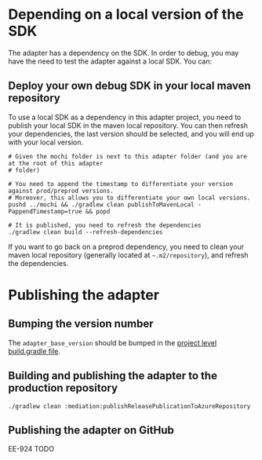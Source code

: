 # Depending on a local version of the SDK

The adapter has a dependency on the SDK. In order to debug, you may have the need to test the
adapter against a local SDK. You can:

## Deploy your own debug SDK in your local maven repository

To use a local SDK as a dependency in this adapter project, you need to publish your local SDK in
the maven local repository. You can then refresh your dependencies, the last version should be
selected, and you will end up with your local version.

```shell script
# Given the mochi folder is next to this adapter folder (and you are at the root of this adapter
# folder)

# You need to append the timestamp to differentiate your version against prod/preprod versions.
# Moreover, this allows you to differentiate your own local versions.
pushd ../mochi && ./gradlew clean publishToMavenLocal -PappendTimestamp=true && popd

# It is published, you need to refresh the dependencies
./gradlew clean build --refresh-dependencies
```

If you want to go back on a preprod dependency, you need to clean your maven local repository
(generally located at `~.m2/repository`), and refresh the dependencies.

# Publishing the adapter

## Bumping the version number

The `adapter_base_version` should be bumped in the [project level build.gradle file](build.gradle).

## Building and publishing the adapter to the production repository

```shell script
./gradlew clean :mediation:publishReleasePublicationToAzureRepository
```

## Publishing the adapter on GitHub

EE-924 TODO
